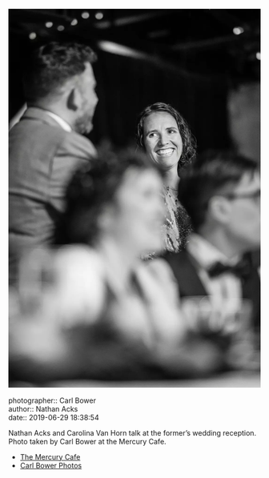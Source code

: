 ![Nathan Acks and Carolina Van Horn talk](assets/2019-06-29-set-3-the-reception-45.webp)

photographer:: Carl Bower  
author:: Nathan Acks  
date:: 2019-06-29 18:38:54

Nathan Acks and Carolina Van Horn talk at the former’s wedding reception. Photo taken by Carl Bower at the Mercury Cafe.

* [The Mercury Cafe](http://mercurycafe.com)
* [Carl Bower Photos](https://carlbowerphotos.com)
